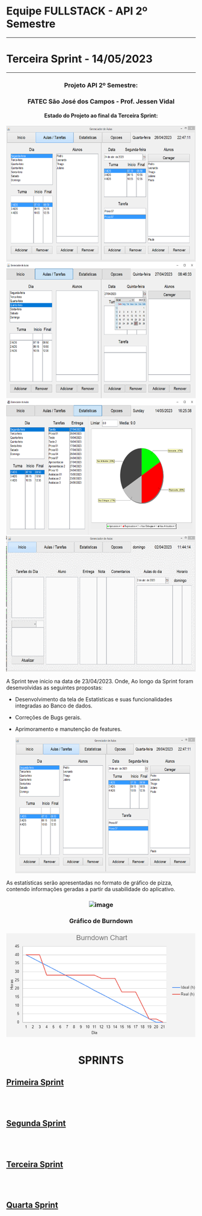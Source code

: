
Equipe FULLSTACK - API 2º Semestre
==================================
**********************************
  Terceira Sprint - 14/05/2023
  ============================
  ****************************
###  <div align="center"> Projeto API 2º Semestre: </div>
  ### <div align="center"> FATEC São José dos Campos - Prof. Jessen Vidal </div>



  #### <div align="center"> Estado do Projeto ao final da Terceira Sprint: </div>
  
  <div align="center"> <img src="/readme/Pag_Principal "width="640" height="360"> </div>
  <div align="center"> <img src="/readme/layout_aula_tarefas.png "width="640" height="360"> </div>
  <div align="center"> <img src="/readme/Pag_Estatisticas.png "width="640" height="360"> </div>
  <div align="center"> <img src="/readme/estilos.gif "width="640" height="360"> </div>
  
  
  

 
 
A Sprint teve inicio na data de 23/04/2023. Onde, Ao longo da Sprint foram desenvolvidas as seguintes propostas:

- Desenvolvimento da tela de Estatísticas e suas funcionalidades integradas ao Banco de dados.
- Correções de Bugs gerais.
- Aprimoramento e manutenção de features.

  <div align="center"> <img src="/readme/Pag_Principal "width="640" height="360"> </div>


As estatísticas serão apresentadas no formato de gráfico de pizza, contendo informações geradas a partir da usabilidade do aplicativo.

### <p align = "center">![image](https://user-images.githubusercontent.com/125655127/233860766-74d410a5-d354-45b8-a427-d90eebebb757.png)

### <p align = "center">Gráfico de Burndown


### <p align = "center">![image](https://github.com/Equipe-FULLSTACK/API-2/blob/Sprint3/readme/Grafico_Burndown_Sprint3.png)
  
  
  # <p align="center">SPRINTS
  
  ## <a href="https://github.com/Equipe-FULLSTACK/API-2/tree/Sprint1">Primeira Sprint</a>
  ## <br>
  ## <a href="https://github.com/Equipe-FULLSTACK/API-2/tree/Sprint2">Segunda Sprint</a>
  ## <br>
  ## <a href="https://github.com/Equipe-FULLSTACK/API-2/tree/Sprint3">Terceira Sprint</a>
  ## <br>
  ## <a href="https://github.com/Equipe-FULLSTACK/API-2/tree/Sprint4">Quarta Sprint</a>








  
